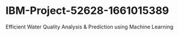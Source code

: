 # IBM-Project-52628-1661015389
Efficient Water Quality Analysis &amp; Prediction using Machine Learning
